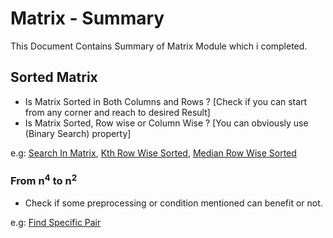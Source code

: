 # Matrix - Summary
This Document Contains Summary of Matrix Module which i completed.


## Sorted Matrix
* Is Matrix Sorted in Both Columns and Rows ? [Check if you can start from any corner and reach to desired Result]
* Is Matrix Sorted, Row wise or Column Wise ? [You can obviously use (Binary Search) property]

e.g: [Search In Matrix](./01_search_matrix.cpp), [Kth Row Wise Sorted](./08_kth_element_sorted_matrix.cpp), [Median Row Wise Sorted](./02_median_row_wise_sorted.cpp)

### From n<sup>4</sup> to n<sup>2</sup>
* Check if some preprocessing or condition mentioned can benefit or not.

e.g: [Find Specific Pair](./06_find_specific_pair.cpp)
